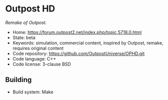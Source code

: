 # Outpost HD

_Remake of Outpost._

- Home: https://forum.outpost2.net/index.php/topic,5718.0.html
- State: beta
- Keywords: simulation, commercial content, inspired by Outpost, remake, requires original content
- Code repository: https://github.com/OutpostUniverse/OPHD.git
- Code language: C++
- Code license: 3-clause BSD

## Building

- Build system: Make
